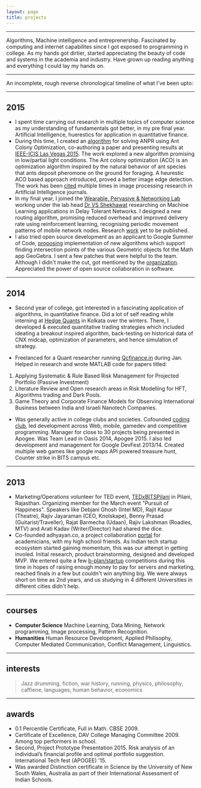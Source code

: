 ```yaml
---
layout: page
title: projects
---
```


-----

Algorithms, Machine intelligence and entreprenership. Fascinated by computing and internet capabilites since I got exposed to programming in college. As my hands got dirtier, started appreciating the beauty of code and systems in the academia and industry. Have grown up reading anything and everything I could lay my hands on.

-----

An incomplete, rough reverse chronological timeline
of what I've been upto:

-----


## 2015
* I spent time carrying out research in multiple topics of computer science as my understanding of fundamentals got better, in my pre final year. Artificial Intelligence, huerestics for application in quantitative finance.
* During this time, I created an [algorithm](https://ieeexplore.ieee.org/abstract/document/7166612/) for solving ANPR using Ant Colony Optimization, co-authoring a paper and presenting results at [IEEE-ICIS Las Vegas 2015](https://dblp.org/db/conf/ACISicis/ACISicis2015). The work explored a new algorithm promising in low/partial light conditions. The Ant colony optimization (ACO) is an optimization algorithm inspired by the natural behavior of ant species that ants deposit pheromone on the ground for foraging. A heurestic ACO based approach introduced, proved a better image edge detection. The work has been [cited](https://scholar.google.co.in/citations?user=rmm0zOgAAAAJ&hl=en&oi=ao) multiple times in image processing research in Artificial Intelligence journals.
* In my final year, I joined the [Wearable, Pervasive & Networking Lab](https://www.bits-pilani.ac.in/pilani/computerscience/WearablePervasiveNetworkingLaboratory) working under the lab head [Dr VS Shekhawat](https://www.bits-pilani.ac.in/pilani/vsshekhawat/profile) researching on Machine Learning applications in Delay Tolerant Networks. I designed a new routing algorithm, promising reduced overhead and improved delivery rate using reinforcement learning, recognising periodic movement patterns of mobile network nodes.
Research [work](https://www.slideshare.net/secret/13QncxCbCXJr0Y) yet to be published.
* I also tried open source development as an applicant to Google Summer of Code, [proposing](https://dragonpunch3.blogspot.com) implementation of new algorithms which support finding intersection points of the various Geometric objects fot the Math app GeoGebra. I sent a few patches that were helpful to the team. Although I didn't make the cut, got mentioned by the [organization](http://dev.geogebra.org/trac/wiki/Gsoc2015). Appreciated the power of open source collaboration in software.

-----

## 2014
* Second year of college, got interested in a fascinating application of algorithms, in quantitative finance. Did a lot of self reading while interning at [Hedge Quants](https://www.glassdoor.co.in/Overview/Working-at-Hedge-Quants-ltd-EI_IE1022637.11,27.htm) in Kolkata over the winters. There, I developed & executed quantitative trading strategies which included ideating a breakout inspired algorithm, back-testing on historical data of CNX midcap, optimization of parameters, and hence simulation of strategy. 

* Freelanced for a Quant researcher running [Qcfinance.in](https://qcfinance.in) during Jan. Helped in research and wrote MATLAB code for papers titled:
1. Applying Systematic & Rule Based Risk Management for Projected Portfolio (Passive Investment)
2. Literature Review and Open research areas in Risk Modelling for HFT, Algorithms trading and Dark Pools.
3. Game Theory and Corporate Finance Models for
Observing International Business between India and
Israeli Nanotech Companies.
 
* Was generally active in college clubs and societies. Cofounded [coding club](https://github.com/CodingClubBITSP), led development across Web, mobile, gamedev and competitive programming. Manager for close to 30 projects being presented in Apogee. Was Team Lead in Oasis 2014, Apogee 2015. I also led development and management for Google DevFest 2013/14. Created multiple web games like google maps API powered treasure hunt, Counter strike in BITS campus etc.

-----

## 2013
* Marketing/Operations volunteer for TED event, [TEDxBITSPilani](https://www.ted.com/tedx/events/8112) in Pilani, Rajasthan. Organizing member for the March event "Pursuit of Happiness". Speakers like Debjani Ghosh (Intel MD), Rajit Kapur (Theatre), Rajiv Jayaraman (CEO, Knolskape), Benny Prasad (Guitarist/Traveller), Rajat Barmecha (Udaan), Rajiv Lakshman (Roadies, MTV) and Arati Kadav (Writer/Director) had shared the dice. 
* Co-founded adhyayan.co, a project collaboration [portal](https://www.slideshare.net/secret/8WEY8QBTFBJ58A) for academicians, with my high school friends. As Indian tech startup ecosystem started gaining momentum, this was our attempt in getting involed. Initial research, product brainstorming, designed and developed MVP. We entered quite a few [b-plan/startup](https://timesofindia.indiatimes.com/business/india-business/Global-Entrepreneurship-Summit-held-at-IIT-Kharagpur/articleshow/28750090.cms) competitions during this time in hopes of raising enough money to pay for servers and marketing, reached finals in a few but couldn't win anything big. We were always short on time as 2nd years, and us studying in 4 different Universities in different cities didn't help.

-----

## courses
* **Computer Science** Machine Learning, Data Mining, Network programming, Image processing, Pattern Recognition.
* **Humanities** Human Resource Development, Applied Philisophy,
Computer Mediated Communication, Conflict Management, Linguistics.

-----
## interests

> Jazz drumming, fiction, war history, running, physics, philosophy, caffiene, languages, human behavior, economics

-----

## awards
* 0.1 Percentile Certificate, Full in Math. CBSE 2009.
* Certificate of Excellence, DAV College Managing Committee 2009. Among top performers in school. 
* Second, Project Prototype Presentation 2015. Risk analysis of an individual’s financial profile and optimal portfolio suggestion. International Tech fest (APOGEE) '15.
* Was awarded Distinction certificate in Science by the University of New South Wales, Australia as part of their
International Assessment of Indian Schools.
